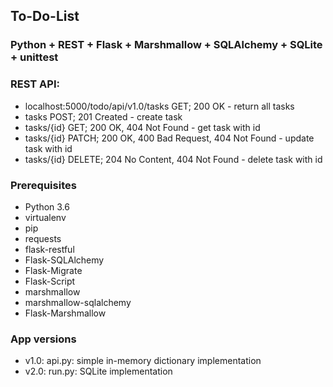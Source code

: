 ## To-Do-List

### Python + REST + Flask + Marshmallow + SQLAlchemy + SQLite + unittest

### REST API:
- localhost:5000/todo/api/v1.0/tasks GET; 200 OK - return all tasks
- tasks POST; 201 Created - create task
- tasks/{id} GET; 200 OK, 404 Not Found - get task with id
- tasks/{id} PATCH; 200 OK, 400 Bad Request, 404 Not Found - update task with id
- tasks/{id} DELETE; 204 No Content, 404 Not Found - delete task with id

### Prerequisites
- Python 3.6
- virtualenv
- pip
- requests
- flask-restful
- Flask-SQLAlchemy
- Flask-Migrate
- Flask-Script
- marshmallow
- marshmallow-sqlalchemy
- Flask-Marshmallow

### App versions
- v1.0: api.py: simple in-memory dictionary implementation
- v2.0: run.py: SQLite implementation
